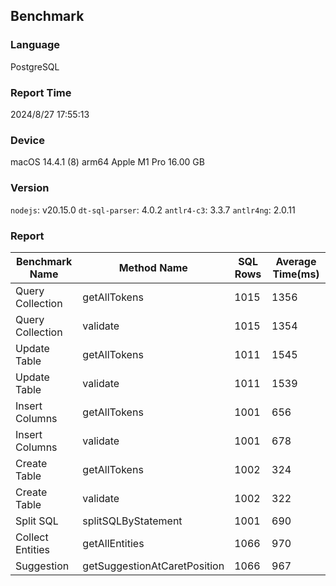 ## Benchmark

### Language
PostgreSQL

### Report Time
2024/8/27 17:55:13

### Device
macOS 14.4.1
(8) arm64 Apple M1 Pro
16.00 GB

### Version
`nodejs`: v20.15.0
`dt-sql-parser`: 4.0.2
`antlr4-c3`: 3.3.7
`antlr4ng`: 2.0.11

### Report
| Benchmark Name |         Method Name        |SQL Rows|Average Time(ms)| 
|----------------|----------------------------|--------|----------------| 
|Query Collection|        getAllTokens        |  1015  |      1356      | 
|Query Collection|          validate          |  1015  |      1354      | 
|  Update Table  |        getAllTokens        |  1011  |      1545      | 
|  Update Table  |          validate          |  1011  |      1539      | 
| Insert Columns |        getAllTokens        |  1001  |       656      | 
| Insert Columns |          validate          |  1001  |       678      | 
|  Create Table  |        getAllTokens        |  1002  |       324      | 
|  Create Table  |          validate          |  1002  |       322      | 
|    Split SQL   |     splitSQLByStatement    |  1001  |       690      | 
|Collect Entities|       getAllEntities       |  1066  |       970      | 
|   Suggestion   |getSuggestionAtCaretPosition|  1066  |       967      | 


